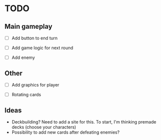 # TODO

## Main gameplay
- [ ] Add button to end turn
- [ ] Add game logic for next round
- [ ] Add enemy


## Other
- [ ] Add graphics for player
- [ ] Rotating cards


## Ideas
- Deckbuilding? Need to add a site for this. To start, I'm thinking premade decks (choose your characters)
- Possibility to add new cards after defeating enemies? 